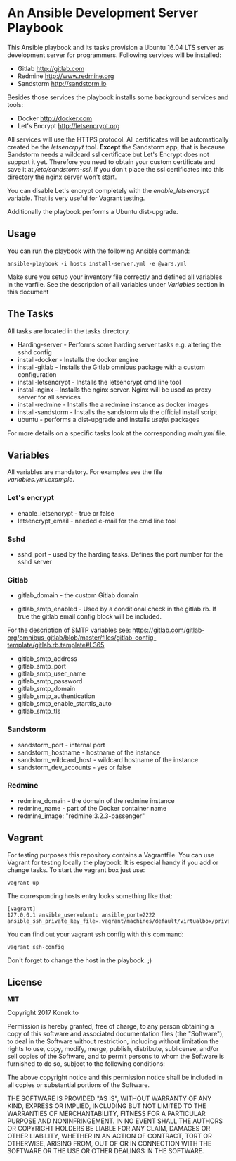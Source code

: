 # An Ansible Development Server Playbook

This Ansible playbook and its tasks provision a Ubuntu 16.04 LTS server as development
server for programmers. Following services will be installed:

* Gitlab http://gitlab.com
* Redmine http://www.redmine.org
* Sandstorm http://sandstorm.io 

Besides those services the playbook installs some background services and tools:
 
* Docker http://docker.com
* Let's Encrypt http://letsencrypt.org

All services will use the HTTPS protocol. All certificates will be automatically created
be the *letsencrpyt* tool. **Except** the Sandstorm app, that is because Sandstorm needs
a wildcard ssl certificate but Let's Encrypt does not support it yet. Therefore you
need to obtain your custom certificate and save it at  */etc/sandstorm-ssl*. If you don't place
the ssl certificates into this directory the nginx server won't start. 
 
You can disable Let's encrypt completely with the *enable_letsencrypt* variable. 
That is very useful for Vagrant testing.

Additionally the playbook performs a Ubuntu dist-upgrade.

## Usage

You can run the playbook with the following Ansible command:

```
ansible-playbook -i hosts install-server.yml -e @vars.yml 
```

Make sure you setup your inventory file correctly and defined all variables in the varfile. 
See the description of all variables under *Variables* section in this document

## The Tasks

All tasks are located in the tasks directory. 

* Harding-server - Performs some harding server tasks e.g. altering the sshd config
* install-docker - Installs the docker engine
* install-gitlab - Installs the Gitlab omnibus package with a custom configuration
* install-letsencrypt - Installs the letsencrypt cmd line tool
* install-nginx - Installs the nginx server. Nginx will be used as proxy server for all services
* install-redmine - Installs the a redmine instance as docker images
* install-sandstorm - Installs the sandstorm via the official install script
* ubuntu - performs a dist-upgrade and installs *useful* packages

For more details on a specific tasks look at the corresponding *main.yml* file.

## Variables

All variables are mandatory. For examples see the file *variables.yml.example*.

### Let's encrypt

* enable_letsencrypt - true or false
* letsencrypt_email - needed e-mail for the cmd line tool 

### Sshd

* sshd_port - used by the harding tasks. Defines the port number for the sshd server

### Gitlab

* gitlab_domain - the custom Gitlab domain

* gitlab_smtp_enabled - Used by a conditional check in the gitlab.rb. If true the gitlab email config block will be included.

For the description of SMTP variables see: https://gitlab.com/gitlab-org/omnibus-gitlab/blob/master/files/gitlab-config-template/gitlab.rb.template#L365

* gitlab_smtp_address
* gitlab_smtp_port
* gitlab_smtp_user_name
* gitlab_smtp_password
* gitlab_smtp_domain
* gitlab_smtp_authentication
* gitlab_smtp_enable_starttls_auto
* gitlab_smtp_tls

### Sandstorm

* sandstorm_port - internal port
* sandstorm_hostname - hostname of the instance
* sandstorm_wildcard_host - wildcard hostname of the instance
* sandstorm_dev_accounts - yes or false

### Redmine

* redmine_domain - the domain of the redmine instance
* redmine_name - part of the Docker container name
* redmine_image: "redmine:3.2.3-passenger"

## Vagrant

For testing purposes this repository contains a Vagrantfile. You can use Vagrant for
testing locally the playbook. It is especial handy if you add or change tasks.
To start the vagrant box just use:

```
vagrant up
```

The corresponding hosts entry looks something like that:

```
[vagrant]
127.0.0.1 ansible_user=ubuntu ansible_port=2222 ansible_ssh_private_key_file=.vagrant/machines/default/virtualbox/private_key
```

You can find out your vagrant ssh config with this command:

```
vagrant ssh-config
```

Don't forget to change the host in the playbook. ;)

## License 

**MIT**

Copyright 2017 Konek.to

Permission is hereby granted, free of charge, to any person obtaining a copy of this software and associated documentation files (the "Software"), to deal in the Software without restriction, including without limitation the rights to use, copy, modify, merge, publish, distribute, sublicense, and/or sell copies of the Software, and to permit persons to whom the Software is furnished to do so, subject to the following conditions:

The above copyright notice and this permission notice shall be included in all copies or substantial portions of the Software.

THE SOFTWARE IS PROVIDED "AS IS", WITHOUT WARRANTY OF ANY KIND, EXPRESS OR IMPLIED, INCLUDING BUT NOT LIMITED TO THE WARRANTIES OF MERCHANTABILITY, FITNESS FOR A PARTICULAR PURPOSE AND NONINFRINGEMENT. IN NO EVENT SHALL THE AUTHORS OR COPYRIGHT HOLDERS BE LIABLE FOR ANY CLAIM, DAMAGES OR OTHER LIABILITY, WHETHER IN AN ACTION OF CONTRACT, TORT OR OTHERWISE, ARISING FROM, OUT OF OR IN CONNECTION WITH THE SOFTWARE OR THE USE OR OTHER DEALINGS IN THE SOFTWARE.